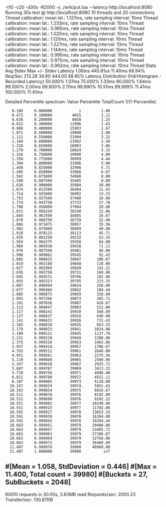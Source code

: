 -t10 -c20 -d30s -R2000 -s ./wrk/put.lua --latency http://localhost:8080
Running 30s test @ http://localhost:8080
  10 threads and 20 connections
  Thread calibration: mean lat.: 1.137ms, rate sampling interval: 10ms
  Thread calibration: mean lat.: 1.233ms, rate sampling interval: 10ms
  Thread calibration: mean lat.: 0.965ms, rate sampling interval: 10ms
  Thread calibration: mean lat.: 1.020ms, rate sampling interval: 10ms
  Thread calibration: mean lat.: 1.120ms, rate sampling interval: 10ms
  Thread calibration: mean lat.: 1.227ms, rate sampling interval: 10ms
  Thread calibration: mean lat.: 1.144ms, rate sampling interval: 10ms
  Thread calibration: mean lat.: 0.995ms, rate sampling interval: 10ms
  Thread calibration: mean lat.: 0.975ms, rate sampling interval: 10ms
  Thread calibration: mean lat.: 0.962ms, rate sampling interval: 10ms
  Thread Stats   Avg      Stdev     Max   +/- Stdev
    Latency     1.06ms  445.81us  11.40ms   66.94%
    Req/Sec   213.28     34.60   444.00     88.85%
  Latency Distribution (HdrHistogram - Recorded Latency)
 50.000%    1.07ms
 75.000%    1.33ms
 90.000%    1.64ms
 99.000%    2.00ms
 99.900%    2.17ms
 99.990%   10.51ms
 99.999%   11.41ms
100.000%   11.41ms

  Detailed Percentile spectrum:
       Value   Percentile   TotalCount 1/(1-Percentile)

       0.108     0.000000            1         1.00
       0.472     0.100000         4015         1.11
       0.636     0.200000         8010         1.25
       0.812     0.300000        11996         1.43
       0.960     0.400000        15993         1.67
       1.071     0.500000        19990         2.00
       1.121     0.550000        21994         2.22
       1.169     0.600000        23992         2.50
       1.220     0.650000        26003         2.86
       1.270     0.700000        28024         3.33
       1.326     0.750000        29990         4.00
       1.358     0.775000        30999         4.44
       1.394     0.800000        31996         5.00
       1.440     0.825000        32996         5.71
       1.495     0.850000        33988         6.67
       1.562     0.875000        34988         8.00
       1.599     0.887500        35485         8.89
       1.636     0.900000        35984        10.00
       1.674     0.912500        36484        11.43
       1.714     0.925000        36992        13.33
       1.753     0.937500        37488        16.00
       1.774     0.943750        37733        17.78
       1.798     0.950000        37984        20.00
       1.821     0.956250        38240        22.86
       1.844     0.962500        38485        26.67
       1.870     0.968750        38739        32.00
       1.886     0.971875        38857        35.56
       1.902     0.975000        38989        40.00
       1.918     0.978125        39113        45.71
       1.935     0.981250        39232        53.33
       1.954     0.984375        39358        64.00
       1.966     0.985938        39420        71.11
       1.976     0.987500        39481        80.00
       1.990     0.989062        39545        91.43
       2.005     0.990625        39607       106.67
       2.019     0.992188        39668       128.00
       2.027     0.992969        39699       142.22
       2.036     0.993750        39731       160.00
       2.045     0.994531        39766       182.86
       2.055     0.995313        39795       213.33
       2.067     0.996094        39824       256.00
       2.077     0.996484        39842       284.44
       2.085     0.996875        39859       320.00
       2.093     0.997266        39873       365.71
       2.101     0.997656        39887       426.67
       2.113     0.998047        39903       512.00
       2.117     0.998242        39910       568.89
       2.127     0.998437        39918       640.00
       2.141     0.998633        39926       731.43
       2.165     0.998828        39935       853.33
       2.179     0.999023        39941      1024.00
       2.189     0.999121        39945      1137.78
       2.231     0.999219        39949      1280.00
       2.375     0.999316        39953      1462.86
       2.937     0.999414        39957      1706.67
       4.355     0.999512        39961      2048.00
       4.951     0.999561        39963      2275.56
       5.119     0.999609        39965      2560.00
       5.347     0.999658        39967      2925.71
       5.687     0.999707        39969      3413.33
       5.739     0.999756        39971      4096.00
       6.011     0.999780        39972      4551.11
       6.187     0.999805        39973      5120.00
      10.247     0.999829        39974      5851.43
      10.263     0.999854        39975      6826.67
      10.511     0.999878        39976      8192.00
      10.511     0.999890        39976      9102.22
      10.551     0.999902        39977     10240.00
      10.551     0.999915        39977     11702.86
      10.591     0.999927        39978     13653.33
      10.591     0.999939        39978     16384.00
      10.591     0.999945        39978     18204.44
      10.663     0.999951        39979     20480.00
      10.663     0.999957        39979     23405.71
      10.663     0.999963        39979     27306.67
      10.663     0.999969        39979     32768.00
      10.663     0.999973        39979     36408.89
      11.407     0.999976        39980     40960.00
      11.407     1.000000        39980          inf
#[Mean    =        1.058, StdDeviation   =        0.446]
#[Max     =       11.400, Total count    =        39980]
#[Buckets =           27, SubBuckets     =         2048]
----------------------------------------------------------
  60010 requests in 30.00s, 3.83MB read
Requests/sec:   2000.23
Transfer/sec:    130.87KB

